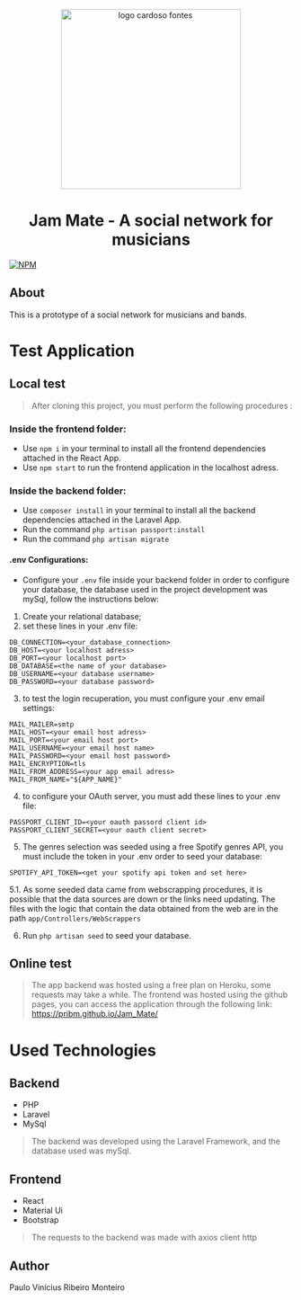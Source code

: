 <div align='center'>
  <img src='https://user-images.githubusercontent.com/67340789/159402441-d3cb387c-bae2-4737-bcb7-2abffacf5357.png' alt='logo cardoso fontes' width='320'/>
</div>


<h1 align='center'>Jam Mate - A social network for musicians</h1>

[![NPM](https://img.shields.io/apm/l/react)](https://github.com/Pribm/Sistema_Agendamento_Policlinica/blob/main/LICENSE)

## About
<p>This is a prototype of a social network for musicians and bands.</p>

# Test Application

## Local test
> After cloning this project, you must perform the following procedures :

### Inside the frontend folder:
- Use `npm i` in your terminal to install all the frontend dependencies attached in the React App.
- Use `npm start` to run the frontend application in the localhost adress.

### Inside the backend folder:
- Use `composer install` in your terminal to install all the backend dependencies attached in the Laravel App.
- Run the command `php artisan passport:install`
- Run the command `php artisan migrate`
#### .env Configurations:
- Configure your `.env` file inside your backend folder in order to configure your database, the database used in the project development was mySql, follow the instructions below:
1. Create your relational database;
2. set these lines in your .env file:
```
DB_CONNECTION=<your_database_connection>
DB_HOST=<your localhost adress>
DB_PORT=<your localhost port>
DB_DATABASE=<the name of your database>
DB_USERNAME=<your database username>
DB_PASSWORD=<your database password>
```

3. to test the login recuperation, you must configure your .env email settings:
```
MAIL_MAILER=smtp
MAIL_HOST=<your email host adress>
MAIL_PORT=<your email host port>
MAIL_USERNAME=<your email host name>
MAIL_PASSWORD=<your email host password>
MAIL_ENCRYPTION=tls
MAIL_FROM_ADDRESS=<your app email adress>
MAIL_FROM_NAME="${APP_NAME}"
```

4. to configure your OAuth server, you must add these lines to your .env file:
```
PASSPORT_CLIENT_ID=<your oauth passord client id>
PASSPORT_CLIENT_SECRET=<your oauth client secret>
```

5. The genres selection was seeded using a free Spotify genres API, you must include the token in your .env order to seed your database:
```
SPOTIFY_API_TOKEN=<get your spotify api token and set here>
```

5.1. As some seeded data came from webscrapping procedures, it is possible that the data sources are down or the links need updating. The files with the logic that contain the data obtained from the web are in the path `app/Controllers/WebScrappers`

 6. Run `php artisan seed` to seed your database.

## Online test
>The app backend was hosted using a free plan on Heroku, some requests may take a while.
> The frontend was hosted using the github pages, you can access the application through the following link: https://pribm.github.io/Jam_Mate/


# Used Technologies

## Backend
- PHP
- Laravel
- MySql
> The backend was developed using the Laravel Framework, and the database used was mySql.

## Frontend
- React
- Material Ui
- Bootstrap

> The requests to the backend was made with axios client http

## Author

Paulo Vinícius Ribeiro Monteiro



